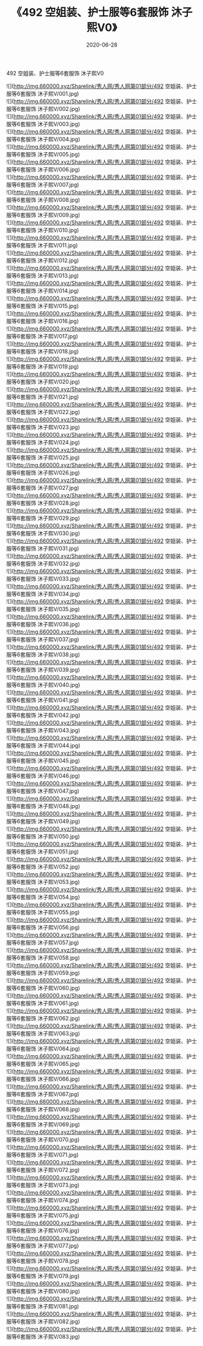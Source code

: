 ﻿---
layout: post
title:  《492 空姐装、护士服等6套服饰 沐子熙V0》
date:   2020-06-28
img: http://img.660000.xyz/Sharelink/秀人网/秀人网第01部分/492 空姐装、护士服等6套服饰 沐子熙V0/000.jpg
categories: [美女, 清纯, 唯美]
---

492 空姐装、护士服等6套服饰 沐子熙V0

  ![](http://img.660000.xyz/Sharelink/秀人网/秀人网第01部分/492 空姐装、护士服等6套服饰 沐子熙V/001.jpg) <br> ![](http://img.660000.xyz/Sharelink/秀人网/秀人网第01部分/492 空姐装、护士服等6套服饰 沐子熙V/002.jpg) <br> ![](http://img.660000.xyz/Sharelink/秀人网/秀人网第01部分/492 空姐装、护士服等6套服饰 沐子熙V/003.jpg) <br> ![](http://img.660000.xyz/Sharelink/秀人网/秀人网第01部分/492 空姐装、护士服等6套服饰 沐子熙V/004.jpg) <br> ![](http://img.660000.xyz/Sharelink/秀人网/秀人网第01部分/492 空姐装、护士服等6套服饰 沐子熙V/005.jpg) <br> ![](http://img.660000.xyz/Sharelink/秀人网/秀人网第01部分/492 空姐装、护士服等6套服饰 沐子熙V/006.jpg) <br> ![](http://img.660000.xyz/Sharelink/秀人网/秀人网第01部分/492 空姐装、护士服等6套服饰 沐子熙V/007.jpg) <br> ![](http://img.660000.xyz/Sharelink/秀人网/秀人网第01部分/492 空姐装、护士服等6套服饰 沐子熙V/008.jpg) <br> ![](http://img.660000.xyz/Sharelink/秀人网/秀人网第01部分/492 空姐装、护士服等6套服饰 沐子熙V/009.jpg) <br> ![](http://img.660000.xyz/Sharelink/秀人网/秀人网第01部分/492 空姐装、护士服等6套服饰 沐子熙V/010.jpg) <br> ![](http://img.660000.xyz/Sharelink/秀人网/秀人网第01部分/492 空姐装、护士服等6套服饰 沐子熙V/011.jpg) <br> ![](http://img.660000.xyz/Sharelink/秀人网/秀人网第01部分/492 空姐装、护士服等6套服饰 沐子熙V/012.jpg) <br> ![](http://img.660000.xyz/Sharelink/秀人网/秀人网第01部分/492 空姐装、护士服等6套服饰 沐子熙V/013.jpg) <br> ![](http://img.660000.xyz/Sharelink/秀人网/秀人网第01部分/492 空姐装、护士服等6套服饰 沐子熙V/014.jpg) <br> ![](http://img.660000.xyz/Sharelink/秀人网/秀人网第01部分/492 空姐装、护士服等6套服饰 沐子熙V/015.jpg) <br> ![](http://img.660000.xyz/Sharelink/秀人网/秀人网第01部分/492 空姐装、护士服等6套服饰 沐子熙V/016.jpg) <br> ![](http://img.660000.xyz/Sharelink/秀人网/秀人网第01部分/492 空姐装、护士服等6套服饰 沐子熙V/017.jpg) <br> ![](http://img.660000.xyz/Sharelink/秀人网/秀人网第01部分/492 空姐装、护士服等6套服饰 沐子熙V/018.jpg) <br> ![](http://img.660000.xyz/Sharelink/秀人网/秀人网第01部分/492 空姐装、护士服等6套服饰 沐子熙V/019.jpg) <br> ![](http://img.660000.xyz/Sharelink/秀人网/秀人网第01部分/492 空姐装、护士服等6套服饰 沐子熙V/020.jpg) <br> ![](http://img.660000.xyz/Sharelink/秀人网/秀人网第01部分/492 空姐装、护士服等6套服饰 沐子熙V/021.jpg) <br> ![](http://img.660000.xyz/Sharelink/秀人网/秀人网第01部分/492 空姐装、护士服等6套服饰 沐子熙V/022.jpg) <br> ![](http://img.660000.xyz/Sharelink/秀人网/秀人网第01部分/492 空姐装、护士服等6套服饰 沐子熙V/023.jpg) <br> ![](http://img.660000.xyz/Sharelink/秀人网/秀人网第01部分/492 空姐装、护士服等6套服饰 沐子熙V/024.jpg) <br> ![](http://img.660000.xyz/Sharelink/秀人网/秀人网第01部分/492 空姐装、护士服等6套服饰 沐子熙V/025.jpg) <br> ![](http://img.660000.xyz/Sharelink/秀人网/秀人网第01部分/492 空姐装、护士服等6套服饰 沐子熙V/026.jpg) <br> ![](http://img.660000.xyz/Sharelink/秀人网/秀人网第01部分/492 空姐装、护士服等6套服饰 沐子熙V/027.jpg) <br> ![](http://img.660000.xyz/Sharelink/秀人网/秀人网第01部分/492 空姐装、护士服等6套服饰 沐子熙V/028.jpg) <br> ![](http://img.660000.xyz/Sharelink/秀人网/秀人网第01部分/492 空姐装、护士服等6套服饰 沐子熙V/029.jpg) <br> ![](http://img.660000.xyz/Sharelink/秀人网/秀人网第01部分/492 空姐装、护士服等6套服饰 沐子熙V/030.jpg) <br> ![](http://img.660000.xyz/Sharelink/秀人网/秀人网第01部分/492 空姐装、护士服等6套服饰 沐子熙V/031.jpg) <br> ![](http://img.660000.xyz/Sharelink/秀人网/秀人网第01部分/492 空姐装、护士服等6套服饰 沐子熙V/032.jpg) <br> ![](http://img.660000.xyz/Sharelink/秀人网/秀人网第01部分/492 空姐装、护士服等6套服饰 沐子熙V/033.jpg) <br> ![](http://img.660000.xyz/Sharelink/秀人网/秀人网第01部分/492 空姐装、护士服等6套服饰 沐子熙V/034.jpg) <br> ![](http://img.660000.xyz/Sharelink/秀人网/秀人网第01部分/492 空姐装、护士服等6套服饰 沐子熙V/035.jpg) <br> ![](http://img.660000.xyz/Sharelink/秀人网/秀人网第01部分/492 空姐装、护士服等6套服饰 沐子熙V/036.jpg) <br> ![](http://img.660000.xyz/Sharelink/秀人网/秀人网第01部分/492 空姐装、护士服等6套服饰 沐子熙V/037.jpg) <br> ![](http://img.660000.xyz/Sharelink/秀人网/秀人网第01部分/492 空姐装、护士服等6套服饰 沐子熙V/038.jpg) <br> ![](http://img.660000.xyz/Sharelink/秀人网/秀人网第01部分/492 空姐装、护士服等6套服饰 沐子熙V/039.jpg) <br> ![](http://img.660000.xyz/Sharelink/秀人网/秀人网第01部分/492 空姐装、护士服等6套服饰 沐子熙V/040.jpg) <br> ![](http://img.660000.xyz/Sharelink/秀人网/秀人网第01部分/492 空姐装、护士服等6套服饰 沐子熙V/041.jpg) <br> ![](http://img.660000.xyz/Sharelink/秀人网/秀人网第01部分/492 空姐装、护士服等6套服饰 沐子熙V/042.jpg) <br> ![](http://img.660000.xyz/Sharelink/秀人网/秀人网第01部分/492 空姐装、护士服等6套服饰 沐子熙V/043.jpg) <br> ![](http://img.660000.xyz/Sharelink/秀人网/秀人网第01部分/492 空姐装、护士服等6套服饰 沐子熙V/044.jpg) <br> ![](http://img.660000.xyz/Sharelink/秀人网/秀人网第01部分/492 空姐装、护士服等6套服饰 沐子熙V/045.jpg) <br> ![](http://img.660000.xyz/Sharelink/秀人网/秀人网第01部分/492 空姐装、护士服等6套服饰 沐子熙V/046.jpg) <br> ![](http://img.660000.xyz/Sharelink/秀人网/秀人网第01部分/492 空姐装、护士服等6套服饰 沐子熙V/047.jpg) <br> ![](http://img.660000.xyz/Sharelink/秀人网/秀人网第01部分/492 空姐装、护士服等6套服饰 沐子熙V/048.jpg) <br> ![](http://img.660000.xyz/Sharelink/秀人网/秀人网第01部分/492 空姐装、护士服等6套服饰 沐子熙V/049.jpg) <br> ![](http://img.660000.xyz/Sharelink/秀人网/秀人网第01部分/492 空姐装、护士服等6套服饰 沐子熙V/050.jpg) <br> ![](http://img.660000.xyz/Sharelink/秀人网/秀人网第01部分/492 空姐装、护士服等6套服饰 沐子熙V/051.jpg) <br> ![](http://img.660000.xyz/Sharelink/秀人网/秀人网第01部分/492 空姐装、护士服等6套服饰 沐子熙V/052.jpg) <br> ![](http://img.660000.xyz/Sharelink/秀人网/秀人网第01部分/492 空姐装、护士服等6套服饰 沐子熙V/053.jpg) <br> ![](http://img.660000.xyz/Sharelink/秀人网/秀人网第01部分/492 空姐装、护士服等6套服饰 沐子熙V/054.jpg) <br> ![](http://img.660000.xyz/Sharelink/秀人网/秀人网第01部分/492 空姐装、护士服等6套服饰 沐子熙V/055.jpg) <br> ![](http://img.660000.xyz/Sharelink/秀人网/秀人网第01部分/492 空姐装、护士服等6套服饰 沐子熙V/056.jpg) <br> ![](http://img.660000.xyz/Sharelink/秀人网/秀人网第01部分/492 空姐装、护士服等6套服饰 沐子熙V/057.jpg) <br> ![](http://img.660000.xyz/Sharelink/秀人网/秀人网第01部分/492 空姐装、护士服等6套服饰 沐子熙V/058.jpg) <br> ![](http://img.660000.xyz/Sharelink/秀人网/秀人网第01部分/492 空姐装、护士服等6套服饰 沐子熙V/059.jpg) <br> ![](http://img.660000.xyz/Sharelink/秀人网/秀人网第01部分/492 空姐装、护士服等6套服饰 沐子熙V/060.jpg) <br> ![](http://img.660000.xyz/Sharelink/秀人网/秀人网第01部分/492 空姐装、护士服等6套服饰 沐子熙V/061.jpg) <br> ![](http://img.660000.xyz/Sharelink/秀人网/秀人网第01部分/492 空姐装、护士服等6套服饰 沐子熙V/062.jpg) <br> ![](http://img.660000.xyz/Sharelink/秀人网/秀人网第01部分/492 空姐装、护士服等6套服饰 沐子熙V/063.jpg) <br> ![](http://img.660000.xyz/Sharelink/秀人网/秀人网第01部分/492 空姐装、护士服等6套服饰 沐子熙V/064.jpg) <br> ![](http://img.660000.xyz/Sharelink/秀人网/秀人网第01部分/492 空姐装、护士服等6套服饰 沐子熙V/065.jpg) <br> ![](http://img.660000.xyz/Sharelink/秀人网/秀人网第01部分/492 空姐装、护士服等6套服饰 沐子熙V/066.jpg) <br> ![](http://img.660000.xyz/Sharelink/秀人网/秀人网第01部分/492 空姐装、护士服等6套服饰 沐子熙V/067.jpg) <br> ![](http://img.660000.xyz/Sharelink/秀人网/秀人网第01部分/492 空姐装、护士服等6套服饰 沐子熙V/068.jpg) <br> ![](http://img.660000.xyz/Sharelink/秀人网/秀人网第01部分/492 空姐装、护士服等6套服饰 沐子熙V/069.jpg) <br> ![](http://img.660000.xyz/Sharelink/秀人网/秀人网第01部分/492 空姐装、护士服等6套服饰 沐子熙V/070.jpg) <br> ![](http://img.660000.xyz/Sharelink/秀人网/秀人网第01部分/492 空姐装、护士服等6套服饰 沐子熙V/071.jpg) <br> ![](http://img.660000.xyz/Sharelink/秀人网/秀人网第01部分/492 空姐装、护士服等6套服饰 沐子熙V/072.jpg) <br> ![](http://img.660000.xyz/Sharelink/秀人网/秀人网第01部分/492 空姐装、护士服等6套服饰 沐子熙V/073.jpg) <br> ![](http://img.660000.xyz/Sharelink/秀人网/秀人网第01部分/492 空姐装、护士服等6套服饰 沐子熙V/074.jpg) <br> ![](http://img.660000.xyz/Sharelink/秀人网/秀人网第01部分/492 空姐装、护士服等6套服饰 沐子熙V/075.jpg) <br> ![](http://img.660000.xyz/Sharelink/秀人网/秀人网第01部分/492 空姐装、护士服等6套服饰 沐子熙V/076.jpg) <br> ![](http://img.660000.xyz/Sharelink/秀人网/秀人网第01部分/492 空姐装、护士服等6套服饰 沐子熙V/077.jpg) <br> ![](http://img.660000.xyz/Sharelink/秀人网/秀人网第01部分/492 空姐装、护士服等6套服饰 沐子熙V/078.jpg) <br> ![](http://img.660000.xyz/Sharelink/秀人网/秀人网第01部分/492 空姐装、护士服等6套服饰 沐子熙V/079.jpg) <br> ![](http://img.660000.xyz/Sharelink/秀人网/秀人网第01部分/492 空姐装、护士服等6套服饰 沐子熙V/080.jpg) <br> ![](http://img.660000.xyz/Sharelink/秀人网/秀人网第01部分/492 空姐装、护士服等6套服饰 沐子熙V/081.jpg) <br> ![](http://img.660000.xyz/Sharelink/秀人网/秀人网第01部分/492 空姐装、护士服等6套服饰 沐子熙V/082.jpg) <br> ![](http://img.660000.xyz/Sharelink/秀人网/秀人网第01部分/492 空姐装、护士服等6套服饰 沐子熙V/083.jpg) <br>